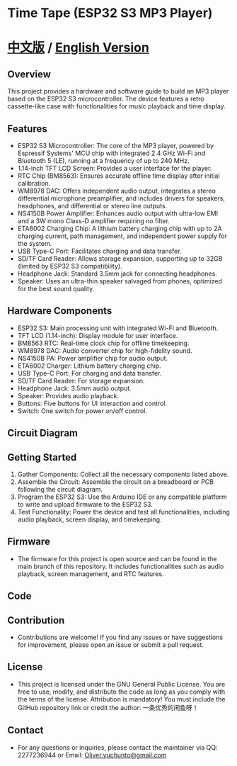 # Time Tape (ESP32 S3 MP3 Player)
# [中文版](README.md) / [English Version](README.en.md)

## Overview
This project provides a hardware and software guide to build an MP3 player based on the ESP32 S3 microcontroller. The device features a retro cassette-like case with functionalities for music playback and time display.

## Features
- ESP32 S3 Microcontroller: The core of the MP3 player, powered by Espressif Systems' MCU chip with integrated 2.4 GHz Wi-Fi and Bluetooth 5 (LE), running at a frequency of up to 240 MHz.
- 1.14-inch TFT LCD Screen: Provides a user interface for the player.
- RTC Chip (BM8563): Ensures accurate offline time display after initial calibration.
- WM8978 DAC: Offers independent audio output, integrates a stereo differential microphone preamplifier, and includes drivers for speakers, headphones, and differential or stereo line outputs.
- NS4150B Power Amplifier: Enhances audio output with ultra-low EMI and a 3W mono Class-D amplifier requiring no filter.
- ETA6002 Charging Chip: A lithium battery charging chip with up to 2A charging current, path management, and independent power supply for the system.
- USB Type-C Port: Facilitates charging and data transfer.
- SD/TF Card Reader: Allows storage expansion, supporting up to 32GB (limited by ESP32 S3 compatibility).
- Headphone Jack: Standard 3.5mm jack for connecting headphones.
- Speaker: Uses an ultra-thin speaker salvaged from phones, optimized for the best sound quality.

## Hardware Components
- ESP32 S3: Main processing unit with integrated Wi-Fi and Bluetooth.
- TFT LCD (1.14-inch): Display module for user interface.
- BM8563 RTC: Real-time clock chip for offline timekeeping.
- WM8978 DAC: Audio converter chip for high-fidelity sound.
- NS4150B PA: Power amplifier chip for audio output.
- ETA6002 Charger: Lithium battery charging chip.
- USB Type-C Port: For charging and data transfer.
- SD/TF Card Reader: For storage expansion.
- Headphone Jack: 3.5mm audio output.
- Speaker: Provides audio playback.
- Buttons: Five buttons for UI interaction and control.
- Switch: One switch for power on/off control.

## Circuit Diagram

## Getting Started
1. Gather Components: Collect all the necessary components listed above.
2. Assemble the Circuit: Assemble the circuit on a breadboard or PCB following the circuit diagram.
3. Program the ESP32 S3: Use the Arduino IDE or any compatible platform to write and upload firmware to the ESP32 S3.
4. Test Functionality: Power the device and test all functionalities, including audio playback, screen display, and timekeeping.

## Firmware
- The firmware for this project is open source and can be found in the main branch of this repository. It includes functionalities such as audio playback, screen management, and RTC features.

## Code

## Contribution
- Contributions are welcome! If you find any issues or have suggestions for improvement, please open an issue or submit a pull request.

## License
- This project is licensed under the GNU General Public License. You are free to use, modify, and distribute the code as long as you comply with the terms of the license. Attribution is mandatory! You must include the GitHub repository link or credit the author: 一条优秀的闲鱼呀！

## Contact
- For any questions or inquiries, please contact the maintainer via QQ: 2277236944 or Email: Oliver.yuchunto@gmail.com
